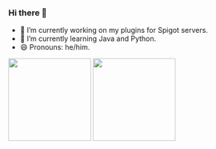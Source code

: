 ### Hi there 👋

- 🔭 I’m currently working on my plugins for Spigot servers.
- 🌱 I’m currently learning Java and Python.
- 😄 Pronouns: he/him.

<img height=165 src="https://github-readme-stats.vercel.app/api?username=bottleofench&count_private=true&theme=radical&show_icons=true">
<img height=165 src="https://github-readme-stats.vercel.app/api/top-langs/?username=etztrefis&theme=radical&layout=compact">
